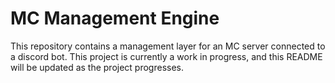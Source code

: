# MC Management Engine

This repository contains a management layer for an MC server connected to a discord bot. This project is currently a work in progress, and this README will be updated as the project progresses.